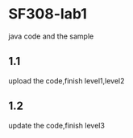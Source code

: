 # SF308-lab1
java code and the sample
## 1.1 <br/>
upload the code,finish level1,level2
## 1.2 <br/>
update the code,finish level3
